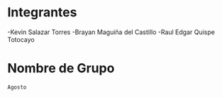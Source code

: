 # Integrantes
-Kevin Salazar  Torres
-Brayan Maguiña del Castillo
-Raul Edgar Quispe Totocayo

# Nombre de Grupo
    Agosto


